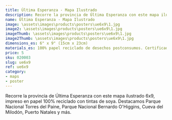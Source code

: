 ```yaml
---
title: Última Esperanza - Mapa Ilustrado
description: Recorre la provincia de Última Esperanza con este mapa ilustrado 6x9, impreso en papel 100% reciclado.
name: Última Esperanza - Mapa Ilustrado
image: \assets\images\products\posters\ue6x9\1.jpg
image2: \assets\images\products\posters\ue6x9\1.jpg
imageThumb: \assets\images\products\posters\ue6x9\1.jpg
image2Thumb: \assets\images\products\posters\ue6x9\1.jpg
dimensions_es: 6" x 9" (15cm x 23cm)
materials_es: 100% papel reciclado de desechos postconsumos. Certificado FSC.
price: 5
sku: 020003
slug: ue6x9
ref: ue6x9
category:
- maps
- poster
---
```

Recorre la provincia de Última Esperanza con este mapa ilustrado 6x9, impreso en papel 100% reciclado con tintas de soya. Destacamos Parque Nacional Torres del Paine, Parque Nacional Bernardo O'Higgins, Cueva del Milodón, Puerto Natales y más.
